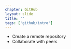 ```yaml
---
chapter: GitHub
layout: slide
title: ''
tags: ['github/intro']
---
```


* Create a remote repository
* Collaborate with peers